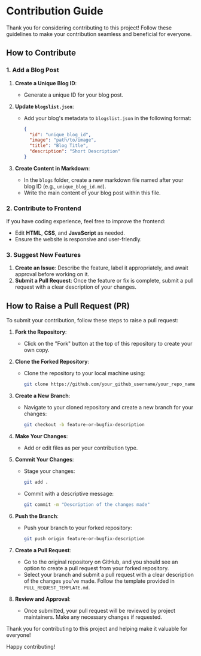 # Contribution Guide

Thank you for considering contributing to this project! Follow these guidelines to make your contribution seamless and beneficial for everyone.

## How to Contribute

### 1. Add a Blog Post

1. **Create a Unique Blog ID**:
   - Generate a unique ID for your blog post.

2. **Update `blogslist.json`**:
   - Add your blog's metadata to `blogslist.json` in the following format:
     ```json
     {
       "id": "unique_blog_id",
       "image": "path/to/image",
       "title": "Blog Title",
       "description": "Short Description"
     }
     ```

3. **Create Content in Markdown**:
   - In the `blogs` folder, create a new markdown file named after your blog ID (e.g., `unique_blog_id.md`).
   - Write the main content of your blog post within this file.

### 2. Contribute to Frontend

If you have coding experience, feel free to improve the frontend:
- Edit **HTML**, **CSS**, and **JavaScript** as needed.
- Ensure the website is responsive and user-friendly.

### 3. Suggest New Features

1. **Create an Issue**: Describe the feature, label it appropriately, and await approval before working on it.
2. **Submit a Pull Request**: Once the feature or fix is complete, submit a pull request with a clear description of your changes.

## How to Raise a Pull Request (PR)

To submit your contribution, follow these steps to raise a pull request:

1. **Fork the Repository**:
   - Click on the "Fork" button at the top of this repository to create your own copy.

2. **Clone the Forked Repository**:
   - Clone the repository to your local machine using:
     ```bash
     git clone https://github.com/your_github_username/your_repo_name.git
     ```

3. **Create a New Branch**:
   - Navigate to your cloned repository and create a new branch for your changes:
     ```bash
     git checkout -b feature-or-bugfix-description
     ```

4. **Make Your Changes**:
   - Add or edit files as per your contribution type.

5. **Commit Your Changes**:
   - Stage your changes:
     ```bash
     git add .
     ```
   - Commit with a descriptive message:
     ```bash
     git commit -m "Description of the changes made"
     ```

6. **Push the Branch**:
   - Push your branch to your forked repository:
     ```bash
     git push origin feature-or-bugfix-description
     ```

7. **Create a Pull Request**:
   - Go to the original repository on GitHub, and you should see an option to create a pull request from your forked repository.
   - Select your branch and submit a pull request with a clear description of the changes you've made. Follow the template provided in `PULL_REQUEST_TEMPLATE.md`.

8. **Review and Approval**:
   - Once submitted, your pull request will be reviewed by project maintainers. Make any necessary changes if requested.

Thank you for contributing to this project and helping make it valuable for everyone!

Happy contributing!
